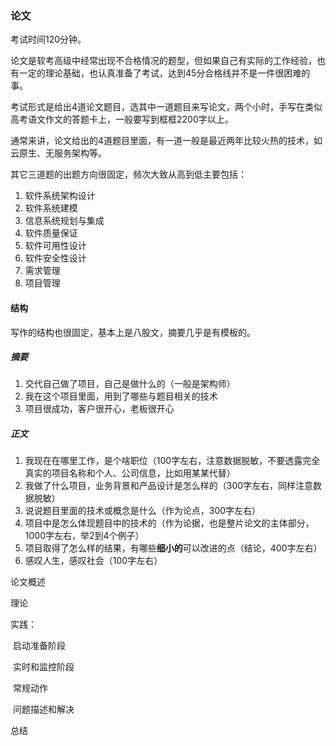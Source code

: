 ### **论文**

考试时间120分钟。

论文是软考高级中经常出现不合格情况的题型，但如果自己有实际的工作经验，也有一定的理论基础，也认真准备了考试，达到45分合格线并不是一件很困难的事。

考试形式是给出4道论文题目，选其中一道题目来写论文，两个小时，手写在类似高考语文作文的答题卡上，一般要写到框框2200字以上。

通常来讲，论文给出的4道题目里面，有一道一般是最近两年比较火热的技术，如云原生、无服务架构等。

其它三道题的出题方向很固定，频次大致从高到低主要包括：

1. 软件系统架构设计
2. 软件系统建模
3. 信息系统规划与集成
4. 软件质量保证
5. 软件可用性设计
6. 软件安全性设计
7. 需求管理
8. 项目管理

#### **结构**

写作的结构也很固定，基本上是八股文，摘要几乎是有模板的。

##### **摘要**

1. 交代自己做了项目，自己是做什么的（一般是架构师）
2. 我在这个项目里面，用到了哪些与题目相关的技术
3. 项目很成功，客户很开心，老板很开心

##### **正文**

1. 我现在在哪里工作，是个啥职位（100字左右，注意数据脱敏，不要透露完全真实的项目名称和个人、公司信息，比如用某某代替）
2. 我做了什么项目，业务背景和产品设计是怎么样的（300字左右，同样注意数据脱敏）
3. 说说题目里面的技术或概念是什么（作为论点，300字左右）
4. 项目中是怎么体现题目中的技术的（作为论据，也是整片论文的主体部分，1000字左右，举2到4个例子）
5. 项目取得了怎么样的结果，有哪些**细小的**可以改进的点（结论，400字左右）
6. 感叹人生，感叹社会（100字左右）





论文概述

理论

实践： 

​	启动准备阶段

​	实时和监控阶段

​			常规动作

​			问题描述和解决

总结